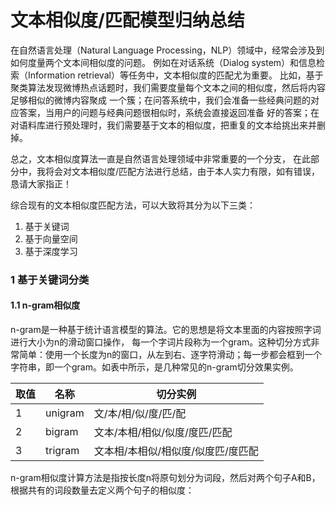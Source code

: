 # 文本相似度/匹配模型归纳总结
在自然语言处理（Natural Language Processing，NLP）领域中，经常会涉及到如何度量两个文本间相似度的问题。
例如在对话系统（Dialog system）和信息检索（Information retrieval）等任务中，文本相似度的匹配尤为重要。
比如，基于聚类算法发现微博热点话题时，我们需要度量每个文本之间的相似度，然后将内容足够相似的微博内容聚成
一个簇；在问答系统中，我们会准备一些经典问题的对应答案，当用户的问题与经典问题很相似时，系统会直接返回准备
好的答案；在对语料库进行预处理时，我们需要基于文本的相似度，把重复的文本给挑出来并删掉。

总之，文本相似度算法一直是自然语言处理领域中非常重要的一个分支，
在此部分中，我将会对文本相似度/匹配方法进行总结，由于本人实力有限，如有错误，恳请大家指正！

综合现有的文本相似度匹配方法，可以大致将其分为以下三类：

1. 基于关键词
2. 基于向量空间
3. 基于深度学习

### 1 基于关键词分类
#### 1.1 n-gram相似度
n-gram是一种基于统计语言模型的算法。它的思想是将文本里面的内容按照字词进行大小为n的滑动窗口操作，
每一个字词片段称为一个gram。这种切分方式非常简单：使用一个长度为n的窗口，从左到右、逐字符滑动；每一步都会框到一个
字符串，即一个gram。如表中所示，是几种常见的n-gram切分效果实例。

|取值|名称|切分实例|
|-----|-----|-----|
|1|unigram|文/本/相/似/度/匹/配|
|2|bigram|文本/本相/相似/似度/度匹/匹配|
|3|trigram|文本相/本相似/相似度/似度匹/度匹配|
n-gram相似度计算方法是指按长度n将原句划分为词段，然后对两个句子A和B，根据共有的词段数量去定义两个句子的相似度：

<p align="center">
    
</p>
    